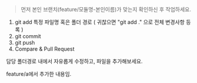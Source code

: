 > 먼저 본인 브랜치(feature/모듈명-본인이름)가 맞는지 확인하신 후 작업하세요. 

1. git add 특정 파일명 혹은 폴더 경로 ( 귀찮으면 "git add ." 으로 전체 변경사항 등록 ) 
2. git commit 
3. git push 
4. Compare & Pull Request

담당 폴더경로 내에서 자유롭게 수정하고, 파일을 추가해보세요. 

feature/a에서 추가한 내용임.
